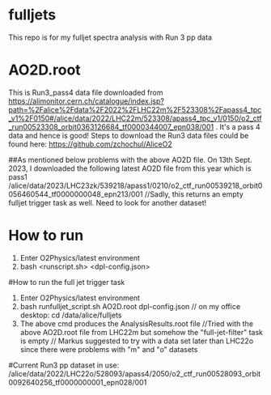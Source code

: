 # fulljets
This repo is for my fulljet spectra analysis with Run 3 pp data

# AO2D.root
This is Run3_pass4 data file downloaded from https://alimonitor.cern.ch/catalogue/index.jsp?path=%2Falice%2Fdata%2F2022%2FLHC22m%2F523308%2Fapass4_tpc_v1%2F0150#/alice/data/2022/LHC22m/523308/apass4_tpc_v1/0150/o2_ctf_run00523308_orbit0363126684_tf0000344007_epn038/001 . It's a pass 4 data and hence is good!
Steps to download the Run3 data files could be found here: https://github.com/zchochul/AliceO2

##As mentioned below problems with the above AO2D file. On 13th Sept. 2023, I downloaded the following latest AO2D file from this year which is pass1
/alice/data/2023/LHC23zk/539218/apass1/0210/o2_ctf_run00539218_orbit0056460544_tf0000000048_epn213/001
//Sadly, this returns an empty fulljet trigger task as well. Need to look for another dataset!

# How to run
1. Enter O2Physics/latest environment
2. bash <runscript.sh> <inputdata-file> <dpl-config.json>

#How to run the full jet trigger task
1. Enter O2Physics/latest environment
2. bash runfulljet_script.sh AO2D.root dpl-config.json		// on my office desktop: cd /data/alice/fulljets
3. The above cmd produces the AnalysisResults.root file		//Tried with the above AO2D.root file from LHC22m but somehow the "full-jet-filter" task is empty
						// Markus suggested to try with a data set later than LHC22o since there were problems with "m" and "o" datasets

#Current Run3 pp dataset in use: /alice/data/2022/LHC22o/528093/apass4/2050/o2_ctf_run00528093_orbit0092640256_tf0000000001_epn028/001
